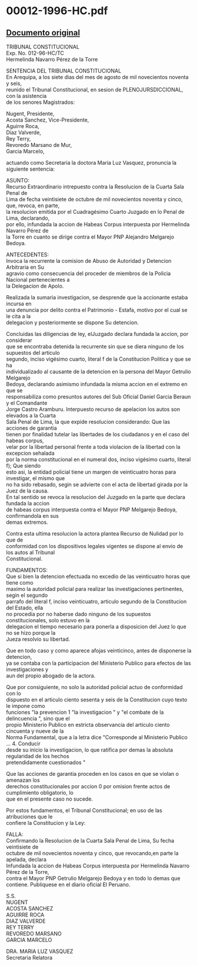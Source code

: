 
00012-1996-HC.pdf
=================
  
[Documento original](https://tc.gob.pe/jurisprudencia/1996/00012-1996-HC.pdf)  
---  
TRIBUNAL CONSTITUCIONAL  
Exp. No. 012-96-HC/TC  
Hermelinda Navarro Pérez de la Torre  

SENTENCIA DEL TRIBUNAL CONSTITUCIONAL  
En Arequipa, a los siete dias del mes de agosto de mil novecientos noventa y seis,  
reunido el Tribunal Constitucional, en sesion de PLENOJURSDICCIONAL, con la asistencia  
de los senores Magistrados:  

Nugent,  Presidente,  
Acosta Sanchez,  Vice-Presidente,  
Aguirre Roca,  
Diaz Valverde,  
Rey Terry,  
Revoredo Marsano de Mur,  
Garcia Marcelo,  

actuando como Secretaria la doctora Maria Luz Vasquez, pronuncia la siguiente sentencia:  

ASUNTO:  
Recurso Extraordinario intrepuesto contra la Resolucion de la Cuarta Sala Penal de  
Lima de fecha veintisiete de octubre de mil novecientos noventa y cinco, que, revoca, en parte,  
la resolucion emitida por el Cuadragésimo Cuarto Juzgado en lo Penal de Lima, declarando,  
por ello, infundada la accion de Habeas Corpus interpuesta por Hermelinda Navarro Pérez de  
la Torre en cuanto se dirige contra el Mayor PNP Alejandro Melgarejo Bedoya.  

ANTECEDENTES:  
Invoca la recurrente la comision de Abuso de Autoridad y Detencion Arbitraria en Su  
agravio como consecuencia del proceder de miembros de la Policia Nacional pertenecientes a  
la Delegacion de Apolo.  

Realizada la sumaria investigacion, se desprende que la accionante estaba incursa en  
una denuncia por delito contra el Patrimonio - Estafa, motivo por el cual se le cita a la  
delegacion y posteriormente se dispone Su detencion.  

Concluidas las diligencias de ley, elJuzgado declara fundada la accion, por considerar  
que se encontraba detenida la recurrente sin que se diera ninguno de los supuestos del articulo  
segundo, inciso vigésimo cuarto, literal f de la Constitucion Politica y que se ha  
individualizado al causante de la detencion en la persona del Mayor Getrulio Melgarejo  
Bedoya, declarando asimismo infundada la misma accion en el extremo en que se  
responsabiliza como presuntos autores del Sub Oficial Daniel Garcia Beraun y el Comandante  
Jorge Castro Aramburu. Interpuesto recurso de apelacion los autos son elevados a la Cuarta  
Sala Penal de Lima, la que expide resolucion considerando: Que las acciones de garantia  
tienen por finalidad tutelar las libertades de los ciudadanos y en el caso del habeas corpus,  
velar por la libertad personal frente a toda violacion de la libertad con la excepcion sehalada  
por la norma constitucional en el numeral dos, inciso vigésimo cuarto, literal f); Que siendo  
esto asi, la entidad policial tiene un margen de veinticuatro horas para investigar, el mismo que  
no ha sido rebasado, segin se advierte con el acta de libertad girada por la Juez de la causa.  
En tal sentido se revoca la resolucion del Juzgado en la parte que declara fundada la accion  
de habeas corpus interpuesta contra el Mayor PNP Melgarejo Bedoya, confirmandola en sus  
demas extremos.  

Contra esta ultima resolucion la actora plantea Recurso de Nulidad por lo que de  
conformidad con los dispositivos legales vigentes se dispone al envio de los autos al Tribunal  
Constitucional.  

FUNDAMENTOS:  
Que si bien la detencion efectuada no excedio de las veinticuatro horas que tiene como  
maximo la autoridad policial para realizar las investigaciones pertinentes, segin el segundo  
parrafo del literal f, inciso veinticuatro, articulo segundo de la Constitucion del Estado, ella  
no procedia por no haberse dado ninguno de los supuestos constitucionales, solo estuvo en la  
delegacion el tiempo necesario para ponerla a disposicion del Juez lo que no se hizo porque la  
Jueza resolvio su libertad.  

Que en todo caso y como aparece afojas veinticinco, antes de disponerse la detencion,  
ya se contaba con la participacion del Ministerio Publico para efectos de las investigaciones y  
aun del propio abogado de la actora.  

Que por consiguiente, no solo la autoridad policial actuo de conformidad con lo  
dispuesto en el articulo ciento sesenta y seis de la Constitucion cuyo texto le impone como  
funciones "la prevencion  1 "la investigacion " y "el combate de la delincuencia ", sino que el  
propio Ministerio Publico en estricta observancia del articulo ciento cincuenta y nueve de la  
Norma Fundamental, que a la letra dice "Corresponde al Ministerio Publico ... 4. Conducir  
desde su inicio la investigacion, lo que ratifica por demas la absoluta regularidad de los hechos  
pretendidamente cuestionados "  

Que las acciones de garantia proceden en los casos en que se violan o amenazan los  
derechos constitucionales por accion 0 por omision frente actos de cumplimiento obligatorio, lo  
que en el presente caso no sucede.  

Por estos fundamentos, el Tribunal Constitucional; en uso de las atribuciones que le  
confiere la Constitucion y la Ley:  

FALLA:  
Confirmando la Resolucion de la Cuarta Sala Penal de Lima, Su fecha veintisiete de  
octubre de mil novecientos noventa y cinco, que revocando,en parte la apelada, declara  
Infundada la accion de Habeas Corpus interpuesta por Hermelinda Navarro Pérez de la Torre,  
contra el Mayor PNP Getrulio Melgarejo Bedoya y en todo lo demas que  
contiene. Publiquese en el diario oficial El Peruano.  

S.S.  
NUGENT  
ACOSTA SANCHEZ  
AGUIRRE ROCA  
DIAZ VALVERDE  
REY TERRY  
REVOREDO MARSANO  
GARCIA MARCELO  

DRA. MARIA LUZ VASQUEZ  
Secretaria Relatora  
